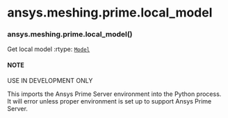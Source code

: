 # ansys.meshing.prime.local_model

### ansys.meshing.prime.local_model()

Get local model
:rtype: [`Model`](ansys.meshing.prime.Model.md#ansys.meshing.prime.Model)

#### NOTE
USE IN DEVELOPMENT ONLY

This imports the Ansys Prime Server environment into the Python process. It will
error unless proper environment is set up to support Ansys Prime Server.

<!-- !! processed by numpydoc !! -->
